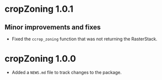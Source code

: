 # cropZoning 1.0.1

## Minor improvements and fixes 

* Fixed the `ccrop_zoning` function that was not returning the RasterStack.

# cropZoning 1.0.0

* Added a `NEWS.md` file to track changes to the package.

